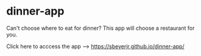 # dinner-app
Can't choose where to eat for dinner? This app will choose a restaurant for you.

Click here to acccess the app --> https://sbeyerjr.github.io/dinner-app/
